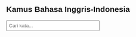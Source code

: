 <!DOCTYPE html>
<html lang="en">
<head>
<meta charset="UTF-8">
<meta name="viewport" content="width=device-width, initial-scale=1.0">
<title>Kamus Bahasa Inggris-Indonesia</title>
<style>
    body {
        font-family: Arial, sans-serif;
    }
    #searchInput {
        padding: 5px;
        width: 250px;
        margin-bottom: 10px;
    }
    #result {
        margin-top: 10px;
    }
</style>
</head>
<body>

<h2>Kamus Bahasa Inggris-Indonesia</h2>

<input type="text" id="searchInput" placeholder="Cari kata...">
<div id="result"></div>

<script>
    // Data kamus
    var dictionary = [
        { word_en: "apple", word_id: "apel" },
        { word_en: "banana", word_id: "pisang" },
        { word_en: "cat", word_id: "kucing", },
        { word_en: "dog", word_id: "anjing", }
        // tambahkan kata-kata lain di sini
    ];

    // Fungsi pencarian
    function searchDictionary() {
        var input = document.getElementById("searchInput").value.toLowerCase();
        var resultDiv = document.getElementById("result");
        resultDiv.innerHTML = ""; // Mengosongkan hasil sebelumnya

        if (input.trim() === "") {
            resultDiv.innerHTML = "Masukkan kata untuk mencari.";
            return;
        }

        var found = false;
        for (var i = 0; i < dictionary.length; i++) {
            if (dictionary[i].word_en.toLowerCase().includes(input) || dictionary[i].word_id.toLowerCase().includes(input)) {
                resultDiv.innerHTML += "<b>English:</b> " + dictionary[i].word_en + "<br>" +
                                       "<b>Indonesian:</b> " + dictionary[i].word_id + "<br>" +
                found = true;
            }
        }

        if (!found) {
            resultDiv.innerHTML = "Kata tidak ditemukan dalam kamus.";
        }
    }

    // Memanggil fungsi searchDictionary saat tombol ditekan
    document.getElementById("searchInput").addEventListener("keyup", function(event) {
        if (event.key === "Enter") {
            searchDictionary();
        }
    });
</script>

</body>
</html>
